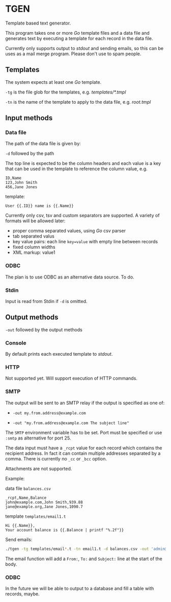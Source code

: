 # TGEN

Template based text generator.

This program takes one or more _Go_ template files and a data file and generates text by executing a 
template for each record in the data file. 

Currently only supports output to _stdout_ and sending emails, so this can be uses as a mail merge program.
Please don't use to spam people.

## Templates

The system expects at least one _Go_ template.

`-tg` is the file glob for the templates, e.g. _templates/*.tmpl_

`-tn` is the name of the template to apply to the data file, e.g. _root.tmpl_

## Input methods

### Data file

The path of the data file is given by:

`-d` followed by the path

The top line is expected to be the column headers and each value is a key that can be used in the template to reference the column value, e.g.

```
ID,Name
123,John Smith
456,Jane Jones
```
template:

```
User {{.ID}} name is {{.Name}}
```

Currently only csv, tsv and custom separators are supported. A variety of formats
will be allowed later:

- proper comma separated values, using _Go_ csv parser
- tab separated valus
- key value pairs: each line `key=value` with empty line between records
- fixed column widths
- XML markup: <key1>value1</key1>

### ODBC

The plan is to use ODBC as an alternative data source. To do.

### Stdin

Input is read from Stdin if `-d` is omitted.

## Output methods

`-out` followed by the output methods

### Console

By default prints each executed template to _stdout_.

### HTTP

Not supported yet. Will support execution of HTTP commands.

### SMTP

The output will be sent to an SMTP relay if the output is specified as one of:

- `-out my.from.address@example.com`

- `-out "my.from.address@example.com The subject line"`

The `SMTP` environment variable has to be set. Port must be specified or use `:smtp` as alternative for port 25.

The data input must have a `_rcpt` value for each record which contains the recipient address. In fact it can contain multiple
addresses separated by a comma. There is currently no `_cc` or `_bcc` option.

Attachments are not supported.

Example:

data file `balances.csv`

```
_rcpt,Name,Balance
john@example.com,John Smith,939.88
jane@example.org,Jane Jones,1090.7
```

template `templates/email1.t`

```
Hi {{.Name}},
Your account balance is {{.Balance | printf "%.2f"}}
```

Send emails:

```bash
./tgen -tg templates/email*.t -tn email1.t -d balances.csv -out 'admin@example.com Your balance'
```

The email function will add a `From:`, `To:` and `Subject:` line at the start of the body.

### ODBC

In the future we will be able to output to a database and fill a table with records, maybe.






